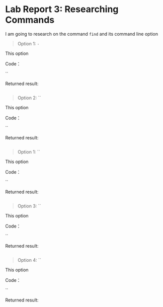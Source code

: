 # Lab Report 3: Researching Commands

I am going to research on the command `find` and its command line option

> Option 1: `-`

This option 

Code：

``

Returned result:

```
```


> Option 2: ``

This option 

Code：

``

Returned result:

```
```


> Option 1: ``

This option 

Code：

``

Returned result:

```
```


> Option 3: ``

This option 

Code：

``

Returned result:

```
```


> Option 4: ``

This option 

Code：

``

Returned result:

```
```

